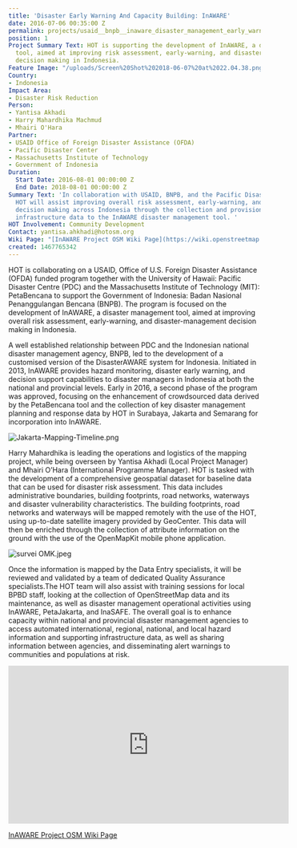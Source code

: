 ```yaml
---
title: 'Disaster Early Warning And Capacity Building: InAWARE'
date: 2016-07-06 00:35:00 Z
permalink: projects/usaid__bnpb__inaware_disaster_management_early_warning_and_decision_support_capacity_enhancement_project_in_indonesia
position: 1
Project Summary Text: HOT is supporting the development of InAWARE, a disaster management
  tool, aimed at improving risk assessment, early-warning, and disaster-management
  decision making in Indonesia.
Feature Image: "/uploads/Screen%20Shot%202018-06-07%20at%2022.04.38.png"
Country:
- Indonesia
Impact Area:
- Disaster Risk Reduction
Person:
- Yantisa Akhadi
- Harry Mahardhika Machmud
- Mhairi O'Hara
Partner:
- USAID Office of Foreign Disaster Assistance (OFDA)
- Pacific Disaster Center
- Massachusetts Institute of Technology
- Government of Indonesia
Duration:
  Start Date: 2016-08-01 00:00:00 Z
  End Date: 2018-08-01 00:00:00 Z
Summary Text: 'In collaboration with USAID, BNPB, and the Pacific Disaster Centre,
  HOT will assist improving overall risk assessment, early-warning, and disaster-management
  decision making across Indonesia through the collection and provision of supporting
  infrastructure data to the InAWARE disaster management tool. '
HOT Involvement: Community Development
Contact: yantisa.ahkhadi@hotosm.org
Wiki Page: "[InAWARE Project OSM Wiki Page](https://wiki.openstreetmap.org/wiki/HOT_-_PDC_InAWARE_Indonesia_Project_(Surabaya_%26_Jakarta))"
created: 1467765342
---
```




HOT is collaborating on a USAID, Office of U.S. Foreign Disaster Assistance (OFDA) funded program together with the University of Hawaii: Pacific Disaster Centre (PDC) and the Massachusetts Institute of Technology (MIT): PetaBencana to support the Government of Indonesia: Badan Nasional Penanggulangan Bencana (BNPB). The program is focused on the development of InAWARE, a disaster management tool, aimed at improving overall risk assessment, early-warning, and disaster-management decision making in Indonesia.


A well established relationship between PDC and the Indonesian national disaster management agency, BNPB, led to the development of a customised version of the DisasterAWARE system for Indonesia. Initiated in 2013, InAWARE provides hazard monitoring, disaster early warning, and decision support capabilities to disaster managers in Indonesia at both the national and provincial levels. Early in 2016, a second phase of the program was approved, focusing on the enhancement of crowdsourced data derived by the PetaBencana tool and the collection of key disaster management planning and response data by HOT in Surabaya, Jakarta and Semarang for incorporation into InAWARE.


![Jakarta-Mapping-Timeline.png](/uploads/Jakarta-Mapping-Timeline.png)



Harry Mahardhika is leading the operations and logistics of the mapping project, while being overseen by Yantisa Akhadi (Local Project Manager) and Mhairi O’Hara (International Programme Manager). HOT is tasked with the development of a comprehensive geospatial dataset for baseline data that can be used for disaster risk assessment. This data includes administrative boundaries, building footprints, road networks, waterways and disaster vulnerability characteristics. The building footprints, road networks and waterways will be mapped remotely with the use of the HOT, using up-to-date satellite imagery provided by GeoCenter. This data will then be enriched through the collection of attribute information on the ground with the use of the OpenMapKit mobile phone application.

![survei OMK.jpeg](/uploads/survei%20OMK.jpeg)


Once the information is mapped by the Data Entry specialists, it will be reviewed and validated by a team of dedicated Quality Assurance specialists.The HOT team will also assist with training sessions for local BPBD staff, looking at the collection of OpenStreetMap data and its maintenance, as well as disaster management operational activities using InAWARE, PetaJakarta, and InaSAFE. The overall goal is to enhance capacity within national and provincial disaster management agencies to access automated international, regional, national, and local hazard information and supporting infrastructure data, as well as sharing information between agencies, and disseminating alert warnings to communities and populations at risk.

<iframe width="560" height="315" src="https://www.youtube.com/embed/ruHf_cVZTuM" frameborder="0" allow="autoplay; encrypted-media" allowfullscreen></iframe>

[InAWARE Project OSM Wiki Page](https://wiki.openstreetmap.org/wiki/HOT_-_PDC_InAWARE_Indonesia_Project_(Surabaya_%26_Jakarta))
